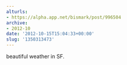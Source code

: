 ```yaml
---
alturls:
- https://alpha.app.net/bismark/post/996504
archive:
- 2012-10
date: '2012-10-15T15:04:33+00:00'
slug: '1350313473'
---
```


beautiful weather in SF.
